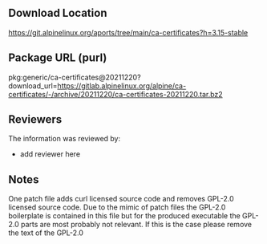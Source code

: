 ## Download Location

https://git.alpinelinux.org/aports/tree/main/ca-certificates?h=3.15-stable

## Package URL (purl)

pkg:generic/ca-certificates@20211220?download_url=https://gitlab.alpinelinux.org/alpine/ca-certificates/-/archive/20211220/ca-certificates-20211220.tar.bz2

## Reviewers

The information was reviewed by:

* add reviewer here

## Notes

One patch file adds curl licensed source code and removes GPL-2.0 licensed source code. Due to the mimic of patch files the GPL-2.0 boilerplate is contained in this file but for the produced executable the GPL-2.0 parts are most probably not relevant. If this is the case please remove the text of the GPL-2.0
